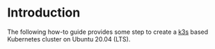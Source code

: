 # Introduction

The following how-to guide provides some step to create a [k3s](https://k3s.io/) based Kubernetes cluster on Ubuntu 20.04 \(LTS\).

